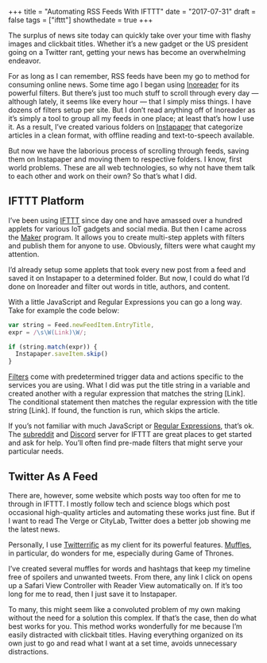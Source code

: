 +++
title = "Automating RSS Feeds With IFTTT"
date = "2017-07-31"
draft = false
tags = ["ifttt"]
showthedate = true
+++

The surplus of news site today can quickly take over your time with flashy images and clickbait titles. Whether it’s a new gadget or the US president going on a Twitter rant, getting your news has become an overwhelming endeavor.

For as long as I can remember, RSS feeds have been my go to method for consuming online news. Some time ago I began using [Inoreader](http://www.inoreader.com) for its powerful filters. But there’s just too much stuff to scroll through every day — although lately, it seems like every hour —  that I simply miss things. I have dozens of filters setup per site. But I don’t read anything off of Inoreader as it’s simply a tool to group all my feeds in one place; at least that’s how I use it. As a result, I’ve created various folders on [Instapaper](https://www.instapaper.com/) that categorize articles in a clean format, with offline reading and text-to-speech available.

But now we have the laborious process of scrolling through feeds, saving them on Instapaper and moving them to respective folders. I know, first world problems. These are all web technologies, so why not have them talk to each other and work on their own? So that’s what I did.

## IFTTT Platform
I’ve been using [IFTTT](https://ifttt.com/) since day one and have amassed over a hundred applets for various IoT gadgets and social media. But then I came across the [Maker](https://platform.ifttt.com/) program. It allows you to create multi-step applets with filters and publish them for anyone to use. Obviously, filters were what caught my attention.

I’d already setup some applets that took every new post from a feed and saved it on Instapaper to a determined folder. But now, I could do what I’d done on Inoreader and filter out words in title, authors, and content.

With a little JavaScript and Regular Expressions you can go a long way. Take for example the code below:

``` js
var string = Feed.newFeedItem.EntryTitle,
expr = /\s\W(Link)\W/;

if (string.match(expr)) {
  Instapaper.saveItem.skip()
}
```

[Filters](https://platform.ifttt.com/docs/applets#using-filter-code) come with predetermined trigger data and actions specific to the services you are using. What I did was put the title string in a variable and created another with a regular expression that matches the string [Link]. The conditional statement then matches the regular expression with the title string [Link]. If found, the function is run, which skips the article.

If you’s not familiar with much JavaScript or [Regular Expressions](https://regexone.com), that’s ok. The [subreddit](https://www.reddit.com/r/ifttt/) and [Discord](https://discordapp.com/invite/IFTTT) server for IFTTT are great places to get started and ask for help. You’ll often find pre-made filters that might serve your particular needs.

## Twitter As A Feed
There are, however, some website which posts way too often for me to through in IFTTT. I mostly follow tech and science blogs which post occasional high-quality articles and automating these works just fine. But if I want to read The Verge or CityLab, Twitter does a better job showing me the latest news.

Personally, I use [Twitterrific](https://itunes.apple.com/us/app/twitterrific-5-for-twitter/id580311103?mt=8) as my client for its powerful features. [Muffles](http://twitterrific.com/ios/), in particular, do wonders for me, especially during Game of Thrones.

I’ve created several muffles for words and hashtags that keep my timeline free of spoilers and unwanted tweets. From there, any link I click on opens up a Safari View Controller with Reader View automatically on. If it’s too long for me to read, then I just save it to Instapaper.

To many, this might seem like a convoluted problem of my own making without the need for a solution this complex. If that’s the case, then do what best works for you. This method works wonderfully for me because I’m easily distracted with clickbait titles. Having everything organized on its own just to go and read what I want at a set time, avoids unnecessary distractions.
